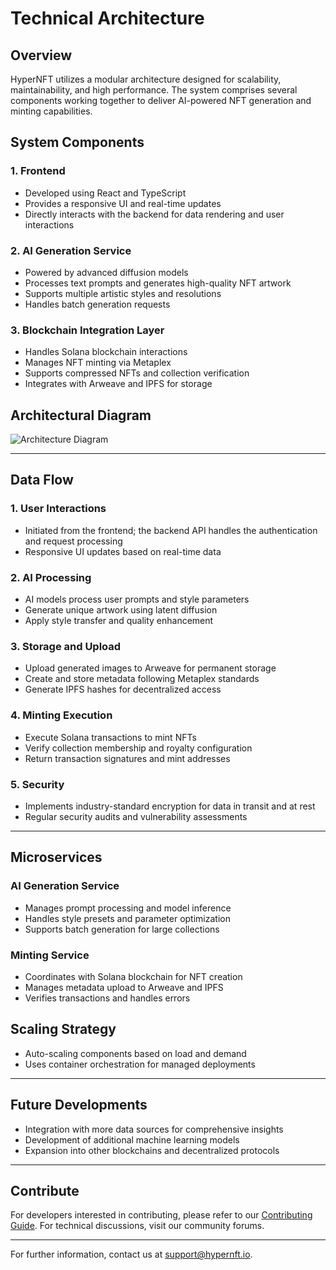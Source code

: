 # Technical Architecture

## Overview

HyperNFT utilizes a modular architecture designed for scalability, maintainability, and high performance. The system comprises several components working together to deliver AI-powered NFT generation and minting capabilities.

## System Components

### 1. **Frontend**
- Developed using React and TypeScript
- Provides a responsive UI and real-time updates
- Directly interacts with the backend for data rendering and user interactions

### 2. **AI Generation Service**
- Powered by advanced diffusion models
- Processes text prompts and generates high-quality NFT artwork
- Supports multiple artistic styles and resolutions
- Handles batch generation requests

### 3. **Blockchain Integration Layer**
- Handles Solana blockchain interactions
- Manages NFT minting via Metaplex
- Supports compressed NFTs and collection verification
- Integrates with Arweave and IPFS for storage

## Architectural Diagram

![Architecture Diagram](architecture-diagram.png)

---

## Data Flow

### 1. **User Interactions**
- Initiated from the frontend; the backend API handles the authentication and request processing
- Responsive UI updates based on real-time data

### 2. **AI Processing**
- AI models process user prompts and style parameters
- Generate unique artwork using latent diffusion
- Apply style transfer and quality enhancement

### 3. **Storage and Upload**
- Upload generated images to Arweave for permanent storage
- Create and store metadata following Metaplex standards
- Generate IPFS hashes for decentralized access

### 4. **Minting Execution**
- Execute Solana transactions to mint NFTs
- Verify collection membership and royalty configuration
- Return transaction signatures and mint addresses

### 5. **Security**
- Implements industry-standard encryption for data in transit and at rest
- Regular security audits and vulnerability assessments

---

## Microservices

### **AI Generation Service**
- Manages prompt processing and model inference
- Handles style presets and parameter optimization
- Supports batch generation for large collections

### **Minting Service**
- Coordinates with Solana blockchain for NFT creation
- Manages metadata upload to Arweave and IPFS
- Verifies transactions and handles errors

## Scaling Strategy

- Auto-scaling components based on load and demand
- Uses container orchestration for managed deployments

---

## Future Developments

- Integration with more data sources for comprehensive insights
- Development of additional machine learning models
- Expansion into other blockchains and decentralized protocols

---

## Contribute

For developers interested in contributing, please refer to our [Contributing Guide](CONTRIBUTING.md). For technical discussions, visit our community forums.

---

For further information, contact us at support@hypernft.io.
